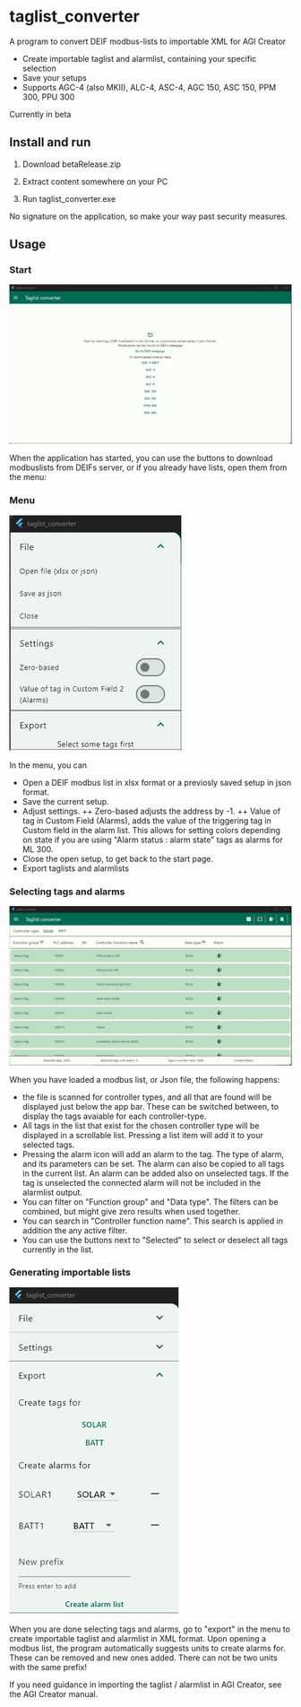 # taglist_converter

A program to convert DEIF modbus-lists to importable XML for AGI Creator
+ Create importable taglist and alarmlist, containing your specific selection
+ Save your setups
+ Supports AGC-4 (also MKII), ALC-4, ASC-4, AGC 150, ASC 150, PPM 300, PPU 300

Currently in beta


## Install and run

1. Download betaRelease.zip

2. Extract content somewhere on your PC

3. Run taglist_converter.exe


No signature on the application, so make your way past security measures. 

## Usage

### Start
![Screenshot](/screenshots/start.jpg "Application on start")

When the application has started, you can use the buttons to download modbuslists from DEIFs server, or if you already have lists, open them from the menu:

### Menu
![Screenshot](/screenshots/menu.jpg "Menu")

In the menu, you can
+ Open a DEIF modbus list in xlsx format or a previosly saved setup in json format.
+ Save the current setup.
+ Adjust settings.
++ Zero-based adjusts the address by -1.
++ Value of tag in Custom Field (Alarms), adds the value of the triggering tag in Custom field in the alarm list. This allows for setting colors depending on state if you are using "Alarm status : alarm state" tags as alarms for ML 300.
+ Close the open setup, to get back to the start page.
+ Export taglists and alarmlists



### Selecting tags and alarms
![Screenshot](/screenshots/loaded.jpg "After loading a modbus-list")

When you have loaded a modbus list, or Json file, the following happens:
+ the file is scanned for controller types, and all that are found will be displayed just below the app bar. These can be switched between, to display the tags avaiable for each controller-type.
+ All tags in the list that exist for the chosen controller type will be displayed in a scrollable list. Pressing a list item will add it to your selected tags. 
+ Pressing the alarm icon will add an alarm to the tag. The type of alarm, and its parameters can be set. The alarm can also be copied to all tags in the current list. An alarm can be added also on unselected tags. If the tag is unselected the connected alarm will not be included in the alarmlist output.
+ You can filter on "Function group" and "Data type". The filters can be combined, but might give zero results when used together. 
+ You can search in "Controller function name". This search is applied in addition the any active filter. 
+ You can use the buttons next to "Selected" to select or deselect all tags currently in the list.

### Generating importable lists
![Screenshot](/screenshots/export.jpg "Export section in menu")

When you are done selecting tags and alarms, go to "export" in the menu to create importable taglist and alarmlist in XML format. 
Upon opening a modbus list, the program automatically suggests units to create alarms for. These can be removed and new ones added.
There can not be two units with the same prefix!


If you need guidance in importing the taglist / alarmlist in AGI Creator, see the AGI Creator manual.